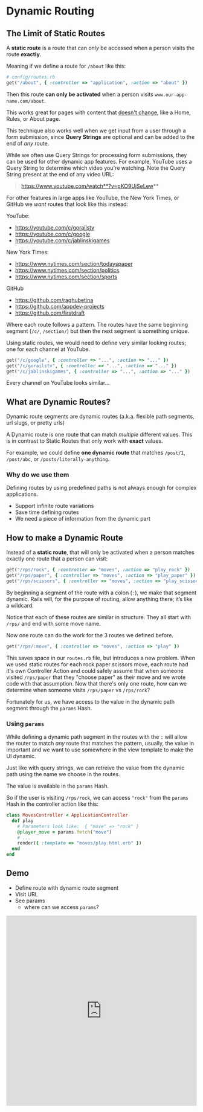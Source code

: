 # Dynamic Routing

## The Limit of Static Routes

A **static route** is a route that can _only_ be accessed when a person visits the route **exactly**.

Meaning if we define a route for `/about` like this:

```rb
# config/routes.rb
get("/about", { :controller => "application", :action => "about" })
```

Then this route **can only be activated** when a person visits `www.our-app-name.com/about`.

This works great for pages with content that <u>doesn't change</u>, like a Home, Rules, or About page.

This technique also works well when we get input from a user through a form submission, since **Query Strings** are optional and can be added to the end of _any_ route.

While we often use Query Strings for processing form submissions, they can be used for other dynamic app features. For example, YouTube uses a Query String to determine which video you're watching. Note the Query String present at the end of any video URL:

> https://www.youtube.com/watch**?v=pKO9UjSeLew**

For other features in large apps like YouTube, the New York Times, or GitHub we _want_ routes that look like this instead:

YouTube:
- https://youtube.com/c/gorailstv
- https://youtube.com/c/google
- https://youtube.com/c/jablinskigames

New York Times:
- https://www.nytimes.com/section/todayspaper
- https://www.nytimes.com/section/politics
- https://www.nytimes.com/section/sports

GitHub
- https://github.com/raghubetina
- https://github.com/appdev-projects
- https://github.com/firstdraft

Where each route follows a pattern. The routes have the same beginning segment (`/c/`, `/section/`) but then the next segment is something unique.

Using static routes, we would need to define very similar looking routes; one for each channel at YouTube.

```rb
get("/c/google", { :controller => "...", :action => "..." })
get("/c/gorailstv", { :controller => "...", :action => "..." })
get("/c/jablinskigames", { :controller => "...", :action => "..." })
```

Every channel on YouTube looks similar...

## What are Dynamic Routes?

Dynamic route segments are dynamic routes (a.k.a. flexible path segments, url slugs, or pretty urls)

A Dynamic route is one route that can match _multiple_ different values. This is in contrast to Static Routes that only work with **exact** values.

For example, we could define **one dynamic route** that matches `/post/1`, `/post/abc`, or `/posts/literally-anything`.


### Why do we use them

Defining routes by using predefined paths is not always enough for complex applications. 

- Support infinite route variations
- Save time defining routes
- We need a piece of information from the dynamic part 

## How to make a Dynamic Route

Instead of a **static route**, that will only be activated when a person matches exactly one route that a person can visit:

```rb
get("/rps/rock", { :controller => "moves", :action => "play_rock" })
get("/rps/paper", { :controller => "moves", :action => "play_paper" })
get("/rps/scissors", { :controller => "moves", :action => "play_scissors" })
```

By beginning a segment of the route with a colon (`:`), we make that segment dynamic. Rails will, for the purpose of routing, allow anything there; it’s like a wildcard.

Notice that each of these routes are similar in structure. They all start with `/rps/` and end with some move name.

Now one route can do the work for the 3 routes we defined before.

```rb
get("/rps/:move", { :controller => "moves", :action => "play" })
```

This saves space in our `routes.rb` file, but introduces a new problem. When we used static routes for each rock paper scissors move, each route had it's own Controller Action and could safely assume that when someone visited `/rps/paper` that they "choose paper" as their move and we wrote code with that assumption. Now that there's only one route, how can we determine when someone visits `/rps/paper` vs `/rps/rock`?

Fortunately for us, we have access to the value in the dynamic path segment through the `params` Hash.

### Using `params`

While defining a dynamic path segment in the routes with the `:` will allow the router to match _any_ route that matches the pattern, usually, the value in important and we want to use somewhere in the view template to make the UI dynamic.

Just like with query strings, we can retreive the value from the dynamic path using the name we choose in the routes.

The value is available in the `params` Hash.

So if the user is visiting `/rps/rock`, we can access `"rock"` from the `params` Hash in the controller action like this:

```rb
class MovesController < ApplicationController
  def play
    # Parameters look like:  { "move" => "rock" }
    @player_move = params.fetch("move")
    # ...
    render({ :template => "moves/play.html.erb" })
  end
end
```

## Demo

- Define route with dynamic route segment
- Visit URL
- See params
  - where can we access `params`?

<div style="overflow: hidden;padding-top: 100%;position: relative;"><iframe loading="lazy" style="border: 0;height: 100%;left: 0;position: absolute;top: 0;width: 100%;" src="https://jelani.dev/dynamic-path-segment-demo/"></iframe></div>

